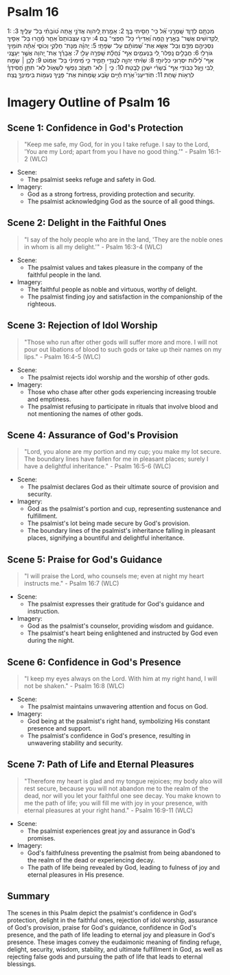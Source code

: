 # Psalm 16
1: מִכְתָּ֥ם לְדָוִ֑ד שָֽׁמְרֵ֥נִי אֵ֝֗ל כִּֽי־ חָסִ֥יתִי בָֽךְ׃
2: אָמַ֣רְתְּ לַֽ֭יהוָה אֲדֹנָ֣י אָ֑תָּה ט֝וֹבָתִ֗י בַּל־ עָלֶֽיךָ׃
3: לִ֭קְדוֹשִׁים אֲשֶׁר־ בָּאָ֣רֶץ הֵ֑מָּה וְ֝אַדִּירֵ֗י כָּל־ חֶפְצִי־ בָֽם׃
4: יִרְבּ֥וּ עַצְּבוֹתָם֮ אַחֵ֪ר מָ֫הָ֥רוּ בַּל־ אַסִּ֣יךְ נִסְכֵּיהֶ֣ם מִדָּ֑ם וּֽבַל־ אֶשָּׂ֥א אֶת־ שְׁ֝מוֹתָ֗ם עַל־ שְׂפָתָֽי׃
5: יְֽהוָ֗ה מְנָת־ חֶלְקִ֥י וְכוֹסִ֑י אַ֝תָּ֗ה תּוֹמִ֥יךְ גּוֹרָלִֽי׃
6: חֲבָלִ֣ים נָֽפְלוּ־ לִ֭י בַּנְּעִמִ֑ים אַף־ נַ֝חֲלָ֗ת שָֽׁפְרָ֥ה עָלֽ͏ָי׃
7: אֲבָרֵ֗ךְ אֶת־ יְ֭הוָה אֲשֶׁ֣ר יְעָצָ֑נִי אַף־ לֵ֝יל֗וֹת יִסְּר֥וּנִי כִלְיוֹתָֽי׃
8: שִׁוִּ֬יתִי יְהוָ֣ה לְנֶגְדִּ֣י תָמִ֑יד כִּ֥י מִֽ֝ימִינִ֗י בַּל־ אֶמּֽוֹט׃
9: לָכֵ֤ן ׀ שָׂמַ֣ח לִ֭בִּי וַיָּ֣גֶל כְּבוֹדִ֑י אַף־ בְּ֝שָׂרִ֗י יִשְׁכֹּ֥ן לָבֶֽטַח׃
10: כִּ֤י ׀ לֹא־ תַעֲזֹ֣ב נַפְשִׁ֣י לִשְׁא֑וֹל לֹֽא־ תִתֵּ֥ן חֲ֝סִידְךָ֗ לִרְא֥וֹת שָֽׁחַת׃
11: תּֽוֹדִיעֵנִי֮ אֹ֤רַח חַ֫יִּ֥ים שֹׂ֣בַע שְׂ֭מָחוֹת אֶת־ פָּנֶ֑יךָ נְעִמ֖וֹת בִּימִינְךָ֣ נֶֽצַח׃

# Imagery Outline of Psalm 16

## Scene 1: Confidence in God's Protection

> "Keep me safe, my God, for in you I take refuge. I say to the Lord, 'You are my Lord; apart from you I have no good thing.'" - Psalm 16:1-2 (WLC)

- Scene:
  - The psalmist seeks refuge and safety in God.
- Imagery:
  - God as a strong fortress, providing protection and security.
  - The psalmist acknowledging God as the source of all good things.

## Scene 2: Delight in the Faithful Ones

> "I say of the holy people who are in the land, 'They are the noble ones in whom is all my delight.'" - Psalm 16:3-4 (WLC)

- Scene:
  - The psalmist values and takes pleasure in the company of the faithful people in the land.
- Imagery:
  - The faithful people as noble and virtuous, worthy of delight.
  - The psalmist finding joy and satisfaction in the companionship of the righteous.

## Scene 3: Rejection of Idol Worship

> "Those who run after other gods will suffer more and more. I will not pour out libations of blood to such gods or take up their names on my lips." - Psalm 16:4-5 (WLC)

- Scene:
  - The psalmist rejects idol worship and the worship of other gods.
- Imagery:
  - Those who chase after other gods experiencing increasing trouble and emptiness.
  - The psalmist refusing to participate in rituals that involve blood and not mentioning the names of other gods.

## Scene 4: Assurance of God's Provision

> "Lord, you alone are my portion and my cup; you make my lot secure. The boundary lines have fallen for me in pleasant places; surely I have a delightful inheritance." - Psalm 16:5-6 (WLC)

- Scene:
  - The psalmist declares God as their ultimate source of provision and security.
- Imagery:
  - God as the psalmist's portion and cup, representing sustenance and fulfillment.
  - The psalmist's lot being made secure by God's provision.
  - The boundary lines of the psalmist's inheritance falling in pleasant places, signifying a bountiful and delightful inheritance.

## Scene 5: Praise for God's Guidance

> "I will praise the Lord, who counsels me; even at night my heart instructs me." - Psalm 16:7 (WLC)

- Scene:
  - The psalmist expresses their gratitude for God's guidance and instruction.
- Imagery:
  - God as the psalmist's counselor, providing wisdom and guidance.
  - The psalmist's heart being enlightened and instructed by God even during the night.

## Scene 6: Confidence in God's Presence

> "I keep my eyes always on the Lord. With him at my right hand, I will not be shaken." - Psalm 16:8 (WLC)

- Scene:
  - The psalmist maintains unwavering attention and focus on God.
- Imagery:
  - God being at the psalmist's right hand, symbolizing His constant presence and support.
  - The psalmist's confidence in God's presence, resulting in unwavering stability and security.

## Scene 7: Path of Life and Eternal Pleasures

> "Therefore my heart is glad and my tongue rejoices; my body also will rest secure, because you will not abandon me to the realm of the dead, nor will you let your faithful one see decay. You make known to me the path of life; you will fill me with joy in your presence, with eternal pleasures at your right hand." - Psalm 16:9-11 (WLC)

- Scene:
  - The psalmist experiences great joy and assurance in God's promises.
- Imagery:
  - God's faithfulness preventing the psalmist from being abandoned to the realm of the dead or experiencing decay.
  - The path of life being revealed by God, leading to fulness of joy and eternal pleasures in His presence.

## Summary

The scenes in this Psalm depict the psalmist's confidence in God's protection, delight in the faithful ones, rejection of idol worship, assurance of God's provision, praise for God's guidance, confidence in God's presence, and the path of life leading to eternal joy and pleasure in God's presence. These images convey the eudaimonic meaning of finding refuge, delight, security, wisdom, stability, and ultimate fulfillment in God, as well as rejecting false gods and pursuing the path of life that leads to eternal blessings.
